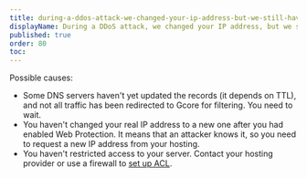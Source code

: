 ```yaml
---
title: during-a-ddos-attack-we-changed-your-ip-address-but-we-still-have-problems-with-the-performance-why
displayName: During a DDoS attack, we changed your IP address, but we still have problems with the performance. Why?
published: true
order: 80
toc:
---
```

Possible causes:

*   Some DNS servers haven't yet updated the records (it depends on TTL), and not all traffic has been redirected to Gcore for filtering. You need to wait.
*   You haven't changed your real IP address to a new one after you had enabled Web Protection. It means that an attacker knows it, so you need to request a new IP address from your hosting.
*   You haven't restricted access to your server. Contact your hosting provider or use a firewall to [set up ACL](https://support.gcorelabs.com/hc/en-us/articles/360000579237-Origin-Access-Restrictions).